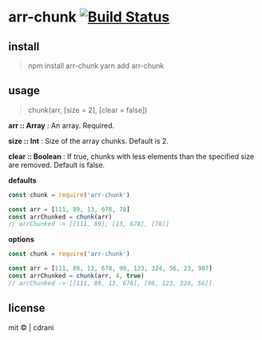 # arr-chunk [![Build Status](https://travis-ci.com/cdrani/arr-chunk.svg?branch=master)](https://travis-ci.com/cdrani/arr-chunk)

## install

> npm install arr-chunk
> yarn add arr-chunk

## usage

> chunk(arr, [size = 2], [clear = false])

**arr :: Array** : An array. Required.

**size :: Int** : Size of the array chunks. Default is 2.

**clear :: Boolean** : If true, chunks with less elements than the specified size are removed. Default is false.

**defaults**

```js
const chunk = require('arr-chunk')

const arr = [111, 89, 13, 678, 78]
const arrChunked = chunk(arr)
// arrChunked -> [[111, 89], [13, 678], [78]]
```

**options**

```js
const chunk = require('arr-chunk')

const arr = [111, 89, 13, 678, 98, 123, 324, 56, 23, 987]
const arrChunked = chunk(arr, 4, true)
// arrChunked -> [[111, 89, 13, 678], [98, 123, 324, 56]]
```

## license

mit &copy; | cdrani
